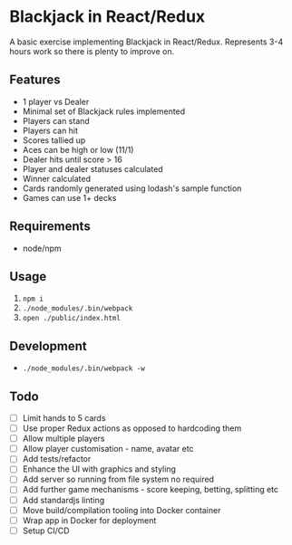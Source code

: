 # Blackjack in React/Redux

A basic exercise implementing Blackjack in React/Redux. Represents 3-4 hours work so there is plenty to improve on.

## Features

 - 1 player vs Dealer
 - Minimal set of Blackjack rules implemented
  - Players can stand
  - Players can hit
  - Scores tallied up
  - Aces can be high or low (11/1)
  - Dealer hits until score > 16
  - Player and dealer statuses calculated
  - Winner calculated
 - Cards randomly generated using lodash's sample function
 - Games can use 1+ decks

## Requirements

 - node/npm

## Usage

 1. `npm i`
 1. `./node_modules/.bin/webpack`
 1. `open ./public/index.html`

## Development

 - `./node_modules/.bin/webpack -w`

## Todo

 - [ ] Limit hands to 5 cards
 - [ ] Use proper Redux actions as opposed to hardcoding them
 - [ ] Allow multiple players
 - [ ] Allow player customisation - name, avatar etc
 - [ ] Add tests/refactor
 - [ ] Enhance the UI with graphics and styling
 - [ ] Add server so running from file system no required
 - [ ] Add further game mechanisms - score keeping, betting, splitting etc
 - [ ] Add standardjs linting
 - [ ] Move build/compilation tooling into Docker container
 - [ ] Wrap app in Docker for deployment
 - [ ] Setup CI/CD
